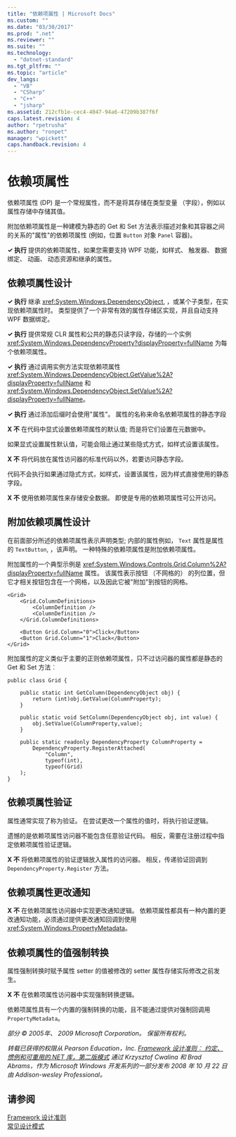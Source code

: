 ```yaml
---
title: "依赖项属性 | Microsoft Docs"
ms.custom: ""
ms.date: "03/30/2017"
ms.prod: ".net"
ms.reviewer: ""
ms.suite: ""
ms.technology: 
  - "dotnet-standard"
ms.tgt_pltfrm: ""
ms.topic: "article"
dev_langs: 
  - "VB"
  - "CSharp"
  - "C++"
  - "jsharp"
ms.assetid: 212cfb1e-cec4-4047-94a6-47209b387f6f
caps.latest.revision: 4
author: "rpetrusha"
ms.author: "ronpet"
manager: "wpickett"
caps.handback.revision: 4
---
```

# 依赖项属性
依赖项属性 \(DP\) 是一个常规属性，而不是将其存储在类型变量 （字段），例如以属性存储中存储其值。  
  
 附加依赖项属性是一种建模为静态的 Get 和 Set 方法表示描述对象和其容器之间的关系的"属性"的依赖项属性 \(例如，位置 `Button` 对象 `Panel` 容器\)。  
  
 **✓ 执行** 提供的依赖项属性，如果您需要支持 WPF 功能，如样式、 触发器、 数据绑定、 动画、 动态资源和继承的属性。  
  
## 依赖项属性设计  
 **✓ 执行** 继承 <xref:System.Windows.DependencyObject>, ，或某个子类型，在实现依赖项属性时。 类型提供了一个非常有效的属性存储区实现，并且自动支持 WPF 数据绑定。  
  
 **✓ 执行** 提供常规 CLR 属性和公共的静态只读字段，存储的一个实例 <xref:System.Windows.DependencyProperty?displayProperty=fullName> 为每个依赖项属性。  
  
 **✓ 执行** 通过调用实例方法实现依赖项属性 <xref:System.Windows.DependencyObject.GetValue%2A?displayProperty=fullName> 和 <xref:System.Windows.DependencyObject.SetValue%2A?displayProperty=fullName>。  
  
 **✓ 执行** 通过添加后缀时会使用"属性"。 属性的名称来命名依赖项属性的静态字段  
  
 **X 不** 在代码中显式设置依赖项属性的默认值; 而是将它们设置在元数据中。  
  
 如果显式设置属性默认值，可能会阻止通过某些隐式方式，如样式设置该属性。  
  
 **X 不** 将代码放在属性访问器的标准代码以外，若要访问静态字段。  
  
 代码不会执行如果通过隐式方式，如样式，设置该属性，因为样式直接使用的静态字段。  
  
 **X 不** 使用依赖项属性来存储安全数据。 即使是专用的依赖项属性可公开访问。  
  
## 附加依赖项属性设计  
 在前面部分所述的依赖项属性表示声明类型; 内部的属性例如， `Text` 属性是属性的 `TextButton`, ，该声明。 一种特殊的依赖项属性是附加依赖项属性。  
  
 附加属性的一个典型示例是 <xref:System.Windows.Controls.Grid.Column%2A?displayProperty=fullName> 属性。 该属性表示按钮 （不网格的） 的列位置，但它才相关按钮包含在一个网格，以及因此它被"附加"到按钮的网格。  
  
```  
<Grid>  
    <Grid.ColumnDefinitions>  
        <ColumnDefinition />  
        <ColumnDefinition />  
    </Grid.ColumnDefinitions>  
  
    <Button Grid.Column="0">Click</Button>  
    <Button Grid.Column="1">Clack</Button>  
</Grid>  
```  
  
 附加属性的定义类似于主要的正则依赖项属性，只不过访问器的属性都是静态的 Get 和 Set 方法︰  
  
```  
public class Grid {  
  
    public static int GetColumn(DependencyObject obj) {  
        return (int)obj.GetValue(ColumnProperty);  
    }  
  
    public static void SetColumn(DependencyObject obj, int value) {  
        obj.SetValue(ColumnProperty,value);  
    }  
  
    public static readonly DependencyProperty ColumnProperty =  
        DependencyProperty.RegisterAttached(  
            "Column",  
            typeof(int),  
            typeof(Grid)  
    );  
}  
```  
  
## 依赖项属性验证  
 属性通常实现了称为验证。 在尝试更改一个属性的值时，将执行验证逻辑。  
  
 遗憾的是依赖项属性访问器不能包含任意验证代码。 相反，需要在注册过程中指定依赖项属性验证逻辑。  
  
 **X 不** 将依赖项属性的验证逻辑放入属性的访问器。 相反，传递验证回调到 `DependencyProperty.Register` 方法。  
  
## 依赖项属性更改通知  
 **X 不** 在依赖项属性访问器中实现更改通知逻辑。 依赖项属性都具有一种内置的更改通知功能，必须通过提供更改通知回调到使用 <xref:System.Windows.PropertyMetadata>。  
  
## 依赖项属性的值强制转换  
 属性强制转换时赋予属性 setter 的值被修改的 setter 属性存储实际修改之前发生。  
  
 **X 不** 在依赖项属性访问器中实现强制转换逻辑。  
  
 依赖项属性具有一个内置的强制转换的功能，且不能通过提供对强制回调用 `PropertyMetadata`。  
  
 *部分 © 2005年、 2009 Microsoft Corporation。 保留所有权利。*  
  
 *转载已获得的权限从 Pearson Education，Inc. [Framework 设计准则︰ 约定、 惯例和可重用的.NET 库，第二版模式](http://www.informit.com/store/framework-design-guidelines-conventions-idioms-and-9780321545619) 通过 Krzysztof Cwalina 和 Brad Abrams，作为 Microsoft Windows 开发系列的一部分发布 2008 年 10 月 22 日由 Addison\-wesley Professional。*  
  
## 请参阅  
 [Framework 设计准则](../../../docs/standard/design-guidelines/index.md)   
 [常见设计模式](../../../docs/standard/design-guidelines/common-design-patterns.md)